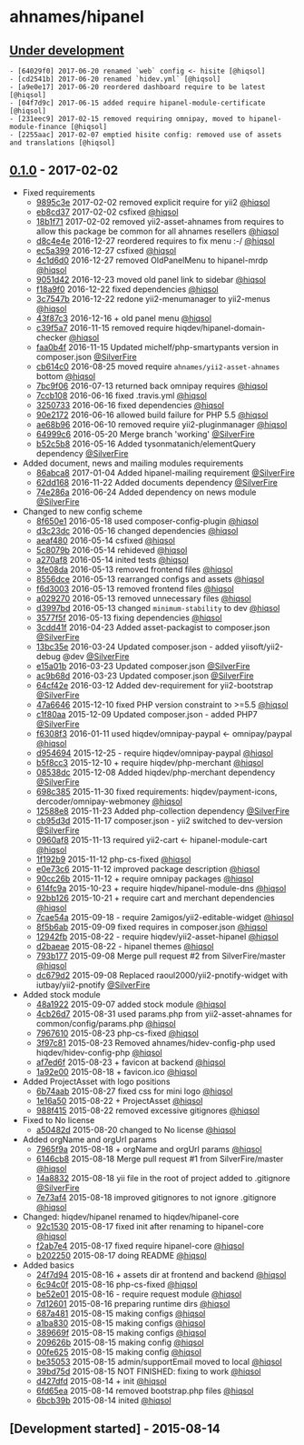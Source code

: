 # ahnames/hipanel

## [Under development]

    - [64029f0] 2017-06-20 renamed `web` config <- hisite [@hiqsol]
    - [cd2541b] 2017-06-20 renamed `hidev.yml` [@hiqsol]
    - [a9e0e17] 2017-06-20 reordered dashboard require to be latest [@hiqsol]
    - [04f7d9c] 2017-06-15 added require hipanel-module-certificate [@hiqsol]
    - [231eec9] 2017-02-15 removed requiring omnipay, moved to hipanel-module-finance [@hiqsol]
    - [2255aac] 2017-02-07 emptied hisite config: removed use of assets and translations [@hiqsol]

## [0.1.0] - 2017-02-02

- Fixed requirements
    - [9895c3e] 2017-02-02 removed explicit require for yii2 [@hiqsol]
    - [eb8cd37] 2017-02-02 csfixed [@hiqsol]
    - [18b1f71] 2017-02-02 removed yii2-asset-ahnames from requires to allow this package be common for all ahnames resellers [@hiqsol]
    - [d8c4e4e] 2016-12-27 reordered requires to fix menu :-/ [@hiqsol]
    - [ec5a399] 2016-12-27 csfixed [@hiqsol]
    - [4c1d6d0] 2016-12-27 removed OldPanelMenu to hipanel-mrdp [@hiqsol]
    - [9051d42] 2016-12-23 moved old panel link to sidebar [@hiqsol]
    - [f18a9f0] 2016-12-22 fixed dependencies [@hiqsol]
    - [3c7547b] 2016-12-22 redone yii2-menumanager to yii2-menus [@hiqsol]
    - [43f87c3] 2016-12-16 + old panel menu [@hiqsol]
    - [c39f5a7] 2016-11-15 removed require hiqdev/hipanel-domain-checker [@hiqsol]
    - [faa0b4f] 2016-11-15 Updated michelf/php-smartypants version in composer.json [@SilverFire]
    - [cb614c0] 2016-08-25 moved require `ahnames/yii2-asset-ahnames` bottom [@hiqsol]
    - [7bc9f06] 2016-07-13 returned back omnipay requires [@hiqsol]
    - [7ccb108] 2016-06-16 fixed .travis.yml [@hiqsol]
    - [3250733] 2016-06-16 fixed dependencies [@hiqsol]
    - [90e2172] 2016-06-16 allowed build failure for PHP 5.5 [@hiqsol]
    - [ae68b96] 2016-06-10 removed require yii2-pluginmanager [@hiqsol]
    - [64999c6] 2016-05-20 Merge branch 'working' [@SilverFire]
    - [b52c5b8] 2016-05-16 Added tysonmatanich/elementQuery dependency [@SilverFire]
- Added document, news and mailing modules requirements
    - [86abca8] 2017-01-04 Added hipanel-mailing requirement [@SilverFire]
    - [62dd168] 2016-11-22 Added documents dependency [@SilverFire]
    - [74e286a] 2016-06-24 Added dependency on news module [@SilverFire]
- Changed to new config scheme
    - [8f650e1] 2016-05-18 used composer-config-plugin [@hiqsol]
    - [d3c23dc] 2016-05-16 changed dependencies [@hiqsol]
    - [aeaf480] 2016-05-14 csfixed [@hiqsol]
    - [5c8079b] 2016-05-14 rehideved [@hiqsol]
    - [a270af8] 2016-05-14 inited tests [@hiqsol]
    - [3fe08da] 2016-05-13 removed frontend files [@hiqsol]
    - [8556dce] 2016-05-13 rearranged configs and assets [@hiqsol]
    - [f6d3003] 2016-05-13 removed frontend files [@hiqsol]
    - [a029270] 2016-05-13 removed unnecessary files [@hiqsol]
    - [d3997bd] 2016-05-13 changed `minimum-stability` to dev [@hiqsol]
    - [3577f5f] 2016-05-13 fixing dependencies [@hiqsol]
    - [3cdd41f] 2016-04-23 Added asset-packagist to composer.json [@SilverFire]
    - [13bc35e] 2016-03-24 Updated composer.json - added yiisoft/yii2-debug @dev [@SilverFire]
    - [e15a01b] 2016-03-23 Updated composer.json [@SilverFire]
    - [ac9b68d] 2016-03-23 Updated composer.json [@SilverFire]
    - [64cf42e] 2016-03-12 Added dev-requirement for yii2-bootstrap [@SilverFire]
    - [47a6646] 2015-12-10 fixed PHP version constraint to >=5.5 [@hiqsol]
    - [c1f80aa] 2015-12-09 Updated composer.json - added PHP7 [@SilverFire]
    - [f6308f3] 2016-01-11 used hiqdev/omnipay-paypal <- omnipay/paypal [@hiqsol]
    - [d954694] 2015-12-25 - require hiqdev/omnipay-paypal [@hiqsol]
    - [b5f8cc3] 2015-12-10 + require hiqdev/php-merchant [@hiqsol]
    - [08538dc] 2015-12-08 Added hiqdev/php-merchant dependency [@SilverFire]
    - [698c385] 2015-11-30 fixed requirements: hiqdev/payment-icons, dercoder/omnipay-webmoney [@hiqsol]
    - [12588e8] 2015-11-23 Added php-collection dependency [@SilverFire]
    - [cb95d3d] 2015-11-17 composer.json - yii2 switched to dev-version [@SilverFire]
    - [0960af8] 2015-11-13 required yii2-cart <- hipanel-module-cart [@hiqsol]
    - [1f192b9] 2015-11-12 php-cs-fixed [@hiqsol]
    - [e0e73c6] 2015-11-12 improved package description [@hiqsol]
    - [90cc26b] 2015-11-12 + require omnipay packages [@hiqsol]
    - [614fc9a] 2015-10-23 + require hiqdev/hipanel-module-dns [@hiqsol]
    - [92bb126] 2015-10-21 + require cart and merchant dependencies [@hiqsol]
    - [7cae54a] 2015-09-18 - require 2amigos/yii2-editable-widget [@hiqsol]
    - [8f5b6ab] 2015-09-09 fixed requires in composer.json [@hiqsol]
    - [12942fb] 2015-08-22 - require hiqdev/yii2-asset-hipanel [@hiqsol]
    - [d2baeae] 2015-08-22 - hipanel themes [@hiqsol]
    - [793b177] 2015-09-08 Merge pull request #2 from SilverFire/master [@hiqsol]
    - [dc679d2] 2015-09-08 Replaced raoul2000/yii2-pnotify-widget with iutbay/yii2-pnotify [@SilverFire]
- Added stock module
    - [48a1922] 2015-09-07 added stock module [@hiqsol]
    - [4cb26d7] 2015-08-31 used params.php from yii2-asset-ahnames for common/config/params.php [@hiqsol]
    - [7967610] 2015-08-23 php-cs-fixed [@hiqsol]
    - [3f97c81] 2015-08-23 Removed ahnames/hidev-config-php used hiqdev/hidev-config-php [@hiqsol]
    - [af7ed6f] 2015-08-23 + favicon at backend [@hiqsol]
    - [1a92e00] 2015-08-18 + favicon.ico [@hiqsol]
- Added ProjectAsset with logo positions
    - [6b74aab] 2015-08-27 fixed css for mini logo [@hiqsol]
    - [1e16a50] 2015-08-22 + ProjectAsset [@hiqsol]
    - [988f415] 2015-08-22 removed excessive gitignores [@hiqsol]
- Fixed to No license
    - [a50482d] 2015-08-20 changed to No license [@hiqsol]
- Added orgName and orgUrl params
    - [7965f9a] 2015-08-18 + orgName and orgUrl params [@hiqsol]
    - [6146cb8] 2015-08-18 Merge pull request #1 from SilverFire/master [@hiqsol]
    - [14a8832] 2015-08-18 yii file in the root of project added to .gitignore [@SilverFire]
    - [7e73af4] 2015-08-18 improved gitignores to not ignore .gitignore [@hiqsol]
- Changed: hiqdev/hipanel renamed to hiqdev/hipanel-core
    - [92c1530] 2015-08-17 fixed init after renaming to hipanel-core [@hiqsol]
    - [f2ab7e4] 2015-08-17 fixed require hipanel-core [@hiqsol]
    - [b202250] 2015-08-17 doing README [@hiqsol]
- Added basics
    - [24f7d94] 2015-08-16 + assets dir at frontend and backend [@hiqsol]
    - [6c94c0f] 2015-08-16 php-cs-fixed [@hiqsol]
    - [be52e01] 2015-08-16 - require request module [@hiqsol]
    - [7d12601] 2015-08-16 preparing runtime dirs [@hiqsol]
    - [687a481] 2015-08-15 making configs [@hiqsol]
    - [a1ba830] 2015-08-15 making configs [@hiqsol]
    - [389669f] 2015-08-15 making configs [@hiqsol]
    - [209626b] 2015-08-15 making config [@hiqsol]
    - [00fe625] 2015-08-15 making config [@hiqsol]
    - [be35053] 2015-08-15 admin/supportEmail moved to local [@hiqsol]
    - [39bd75d] 2015-08-15 NOT FINISHED: fixing to work [@hiqsol]
    - [d427dfd] 2015-08-14 + init [@hiqsol]
    - [6fd65ea] 2015-08-14 removed bootstrap.php files [@hiqsol]
    - [6bcb39b] 2015-08-14 inited [@hiqsol]

## [Development started] - 2015-08-14

[@SilverFire]: https://github.com/SilverFire
[d.naumenko.a@gmail.com]: https://github.com/SilverFire
[@hiqsol]: https://github.com/hiqsol
[sol@hiqdev.com]: https://github.com/hiqsol
[8f650e1]: https://github.com/ahnames/hipanel/commit/8f650e1
[d3c23dc]: https://github.com/ahnames/hipanel/commit/d3c23dc
[aeaf480]: https://github.com/ahnames/hipanel/commit/aeaf480
[5c8079b]: https://github.com/ahnames/hipanel/commit/5c8079b
[a270af8]: https://github.com/ahnames/hipanel/commit/a270af8
[3fe08da]: https://github.com/ahnames/hipanel/commit/3fe08da
[8556dce]: https://github.com/ahnames/hipanel/commit/8556dce
[f6d3003]: https://github.com/ahnames/hipanel/commit/f6d3003
[a029270]: https://github.com/ahnames/hipanel/commit/a029270
[d3997bd]: https://github.com/ahnames/hipanel/commit/d3997bd
[3577f5f]: https://github.com/ahnames/hipanel/commit/3577f5f
[3cdd41f]: https://github.com/ahnames/hipanel/commit/3cdd41f
[13bc35e]: https://github.com/ahnames/hipanel/commit/13bc35e
[e15a01b]: https://github.com/ahnames/hipanel/commit/e15a01b
[ac9b68d]: https://github.com/ahnames/hipanel/commit/ac9b68d
[64cf42e]: https://github.com/ahnames/hipanel/commit/64cf42e
[47a6646]: https://github.com/ahnames/hipanel/commit/47a6646
[c1f80aa]: https://github.com/ahnames/hipanel/commit/c1f80aa
[f6308f3]: https://github.com/ahnames/hipanel/commit/f6308f3
[d954694]: https://github.com/ahnames/hipanel/commit/d954694
[b5f8cc3]: https://github.com/ahnames/hipanel/commit/b5f8cc3
[08538dc]: https://github.com/ahnames/hipanel/commit/08538dc
[698c385]: https://github.com/ahnames/hipanel/commit/698c385
[12588e8]: https://github.com/ahnames/hipanel/commit/12588e8
[cb95d3d]: https://github.com/ahnames/hipanel/commit/cb95d3d
[0960af8]: https://github.com/ahnames/hipanel/commit/0960af8
[1f192b9]: https://github.com/ahnames/hipanel/commit/1f192b9
[e0e73c6]: https://github.com/ahnames/hipanel/commit/e0e73c6
[90cc26b]: https://github.com/ahnames/hipanel/commit/90cc26b
[614fc9a]: https://github.com/ahnames/hipanel/commit/614fc9a
[92bb126]: https://github.com/ahnames/hipanel/commit/92bb126
[7cae54a]: https://github.com/ahnames/hipanel/commit/7cae54a
[8f5b6ab]: https://github.com/ahnames/hipanel/commit/8f5b6ab
[12942fb]: https://github.com/ahnames/hipanel/commit/12942fb
[d2baeae]: https://github.com/ahnames/hipanel/commit/d2baeae
[793b177]: https://github.com/ahnames/hipanel/commit/793b177
[dc679d2]: https://github.com/ahnames/hipanel/commit/dc679d2
[48a1922]: https://github.com/ahnames/hipanel/commit/48a1922
[4cb26d7]: https://github.com/ahnames/hipanel/commit/4cb26d7
[7967610]: https://github.com/ahnames/hipanel/commit/7967610
[3f97c81]: https://github.com/ahnames/hipanel/commit/3f97c81
[af7ed6f]: https://github.com/ahnames/hipanel/commit/af7ed6f
[1a92e00]: https://github.com/ahnames/hipanel/commit/1a92e00
[6b74aab]: https://github.com/ahnames/hipanel/commit/6b74aab
[1e16a50]: https://github.com/ahnames/hipanel/commit/1e16a50
[988f415]: https://github.com/ahnames/hipanel/commit/988f415
[a50482d]: https://github.com/ahnames/hipanel/commit/a50482d
[7965f9a]: https://github.com/ahnames/hipanel/commit/7965f9a
[6146cb8]: https://github.com/ahnames/hipanel/commit/6146cb8
[14a8832]: https://github.com/ahnames/hipanel/commit/14a8832
[7e73af4]: https://github.com/ahnames/hipanel/commit/7e73af4
[92c1530]: https://github.com/ahnames/hipanel/commit/92c1530
[f2ab7e4]: https://github.com/ahnames/hipanel/commit/f2ab7e4
[b202250]: https://github.com/ahnames/hipanel/commit/b202250
[24f7d94]: https://github.com/ahnames/hipanel/commit/24f7d94
[6c94c0f]: https://github.com/ahnames/hipanel/commit/6c94c0f
[be52e01]: https://github.com/ahnames/hipanel/commit/be52e01
[7d12601]: https://github.com/ahnames/hipanel/commit/7d12601
[687a481]: https://github.com/ahnames/hipanel/commit/687a481
[a1ba830]: https://github.com/ahnames/hipanel/commit/a1ba830
[389669f]: https://github.com/ahnames/hipanel/commit/389669f
[209626b]: https://github.com/ahnames/hipanel/commit/209626b
[00fe625]: https://github.com/ahnames/hipanel/commit/00fe625
[be35053]: https://github.com/ahnames/hipanel/commit/be35053
[39bd75d]: https://github.com/ahnames/hipanel/commit/39bd75d
[d427dfd]: https://github.com/ahnames/hipanel/commit/d427dfd
[6fd65ea]: https://github.com/ahnames/hipanel/commit/6fd65ea
[6bcb39b]: https://github.com/ahnames/hipanel/commit/6bcb39b
[eb8cd37]: https://github.com/ahnames/hipanel/commit/eb8cd37
[18b1f71]: https://github.com/ahnames/hipanel/commit/18b1f71
[86abca8]: https://github.com/ahnames/hipanel/commit/86abca8
[d8c4e4e]: https://github.com/ahnames/hipanel/commit/d8c4e4e
[ec5a399]: https://github.com/ahnames/hipanel/commit/ec5a399
[4c1d6d0]: https://github.com/ahnames/hipanel/commit/4c1d6d0
[9051d42]: https://github.com/ahnames/hipanel/commit/9051d42
[f18a9f0]: https://github.com/ahnames/hipanel/commit/f18a9f0
[3c7547b]: https://github.com/ahnames/hipanel/commit/3c7547b
[43f87c3]: https://github.com/ahnames/hipanel/commit/43f87c3
[62dd168]: https://github.com/ahnames/hipanel/commit/62dd168
[c39f5a7]: https://github.com/ahnames/hipanel/commit/c39f5a7
[faa0b4f]: https://github.com/ahnames/hipanel/commit/faa0b4f
[cb614c0]: https://github.com/ahnames/hipanel/commit/cb614c0
[7bc9f06]: https://github.com/ahnames/hipanel/commit/7bc9f06
[74e286a]: https://github.com/ahnames/hipanel/commit/74e286a
[7ccb108]: https://github.com/ahnames/hipanel/commit/7ccb108
[3250733]: https://github.com/ahnames/hipanel/commit/3250733
[90e2172]: https://github.com/ahnames/hipanel/commit/90e2172
[ae68b96]: https://github.com/ahnames/hipanel/commit/ae68b96
[64999c6]: https://github.com/ahnames/hipanel/commit/64999c6
[b52c5b8]: https://github.com/ahnames/hipanel/commit/b52c5b8
[Under development]: https://github.com/ahnames/hipanel/compare/0.1.0...HEAD
[Under]: https://github.com/ahnames/hipanel/releases/tag/Under
[9895c3e]: https://github.com/ahnames/hipanel/commit/9895c3e
[0.0.1]: https://github.com/ahnames/hipanel/releases/tag/0.0.1
[0.1.0]: https://github.com/ahnames/hipanel/releases/tag/0.1.0
[64029f0]: https://github.com/ahnames/hipanel/commit/64029f0
[cd2541b]: https://github.com/ahnames/hipanel/commit/cd2541b
[a9e0e17]: https://github.com/ahnames/hipanel/commit/a9e0e17
[04f7d9c]: https://github.com/ahnames/hipanel/commit/04f7d9c
[231eec9]: https://github.com/ahnames/hipanel/commit/231eec9
[2255aac]: https://github.com/ahnames/hipanel/commit/2255aac

